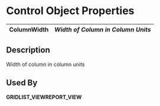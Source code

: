 # Control Object Properties

**ColumnWidth** |  **_Width of Column in Column Units_**  
---|---  
  
## Description

Width of column in column units

## Used By

**GRID****LIST_VIEW****REPORT_VIEW**
